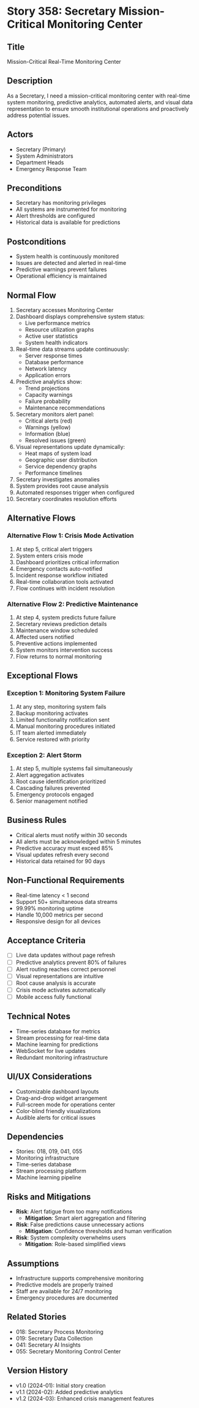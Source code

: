 # Story 358: Secretary Mission-Critical Monitoring Center

## Title
Mission-Critical Real-Time Monitoring Center

## Description
As a Secretary, I need a mission-critical monitoring center with real-time system monitoring, predictive analytics, automated alerts, and visual data representation to ensure smooth institutional operations and proactively address potential issues.

## Actors
- Secretary (Primary)
- System Administrators
- Department Heads
- Emergency Response Team

## Preconditions
- Secretary has monitoring privileges
- All systems are instrumented for monitoring
- Alert thresholds are configured
- Historical data is available for predictions

## Postconditions
- System health is continuously monitored
- Issues are detected and alerted in real-time
- Predictive warnings prevent failures
- Operational efficiency is maintained

## Normal Flow
1. Secretary accesses Monitoring Center
2. Dashboard displays comprehensive system status:
   - Live performance metrics
   - Resource utilization graphs
   - Active user statistics
   - System health indicators
3. Real-time data streams update continuously:
   - Server response times
   - Database performance
   - Network latency
   - Application errors
4. Predictive analytics show:
   - Trend projections
   - Capacity warnings
   - Failure probability
   - Maintenance recommendations
5. Secretary monitors alert panel:
   - Critical alerts (red)
   - Warnings (yellow)
   - Information (blue)
   - Resolved issues (green)
6. Visual representations update dynamically:
   - Heat maps of system load
   - Geographic user distribution
   - Service dependency graphs
   - Performance timelines
7. Secretary investigates anomalies
8. System provides root cause analysis
9. Automated responses trigger when configured
10. Secretary coordinates resolution efforts

## Alternative Flows

### Alternative Flow 1: Crisis Mode Activation
1. At step 5, critical alert triggers
2. System enters crisis mode
3. Dashboard prioritizes critical information
4. Emergency contacts auto-notified
5. Incident response workflow initiated
6. Real-time collaboration tools activated
7. Flow continues with incident resolution

### Alternative Flow 2: Predictive Maintenance
1. At step 4, system predicts future failure
2. Secretary reviews prediction details
3. Maintenance window scheduled
4. Affected users notified
5. Preventive actions implemented
6. System monitors intervention success
7. Flow returns to normal monitoring

## Exceptional Flows

### Exception 1: Monitoring System Failure
1. At any step, monitoring system fails
2. Backup monitoring activates
3. Limited functionality notification sent
4. Manual monitoring procedures initiated
5. IT team alerted immediately
6. Service restored with priority

### Exception 2: Alert Storm
1. At step 5, multiple systems fail simultaneously
2. Alert aggregation activates
3. Root cause identification prioritized
4. Cascading failures prevented
5. Emergency protocols engaged
6. Senior management notified

## Business Rules
- Critical alerts must notify within 30 seconds
- All alerts must be acknowledged within 5 minutes
- Predictive accuracy must exceed 85%
- Visual updates refresh every second
- Historical data retained for 90 days

## Non-Functional Requirements
- Real-time latency < 1 second
- Support 50+ simultaneous data streams
- 99.99% monitoring uptime
- Handle 10,000 metrics per second
- Responsive design for all devices

## Acceptance Criteria
- [ ] Live data updates without page refresh
- [ ] Predictive analytics prevent 80% of failures
- [ ] Alert routing reaches correct personnel
- [ ] Visual representations are intuitive
- [ ] Root cause analysis is accurate
- [ ] Crisis mode activates automatically
- [ ] Mobile access fully functional

## Technical Notes
- Time-series database for metrics
- Stream processing for real-time data
- Machine learning for predictions
- WebSocket for live updates
- Redundant monitoring infrastructure

## UI/UX Considerations
- Customizable dashboard layouts
- Drag-and-drop widget arrangement
- Full-screen mode for operations center
- Color-blind friendly visualizations
- Audible alerts for critical issues

## Dependencies
- Stories: 018, 019, 041, 055
- Monitoring infrastructure
- Time-series database
- Stream processing platform
- Machine learning pipeline

## Risks and Mitigations
- **Risk**: Alert fatigue from too many notifications
  - **Mitigation**: Smart alert aggregation and filtering
- **Risk**: False predictions cause unnecessary actions
  - **Mitigation**: Confidence thresholds and human verification
- **Risk**: System complexity overwhelms users
  - **Mitigation**: Role-based simplified views

## Assumptions
- Infrastructure supports comprehensive monitoring
- Predictive models are properly trained
- Staff are available for 24/7 monitoring
- Emergency procedures are documented

## Related Stories
- 018: Secretary Process Monitoring
- 019: Secretary Data Collection
- 041: Secretary AI Insights
- 055: Secretary Monitoring Control Center

## Version History
- v1.0 (2024-01): Initial story creation
- v1.1 (2024-02): Added predictive analytics
- v1.2 (2024-03): Enhanced crisis management features